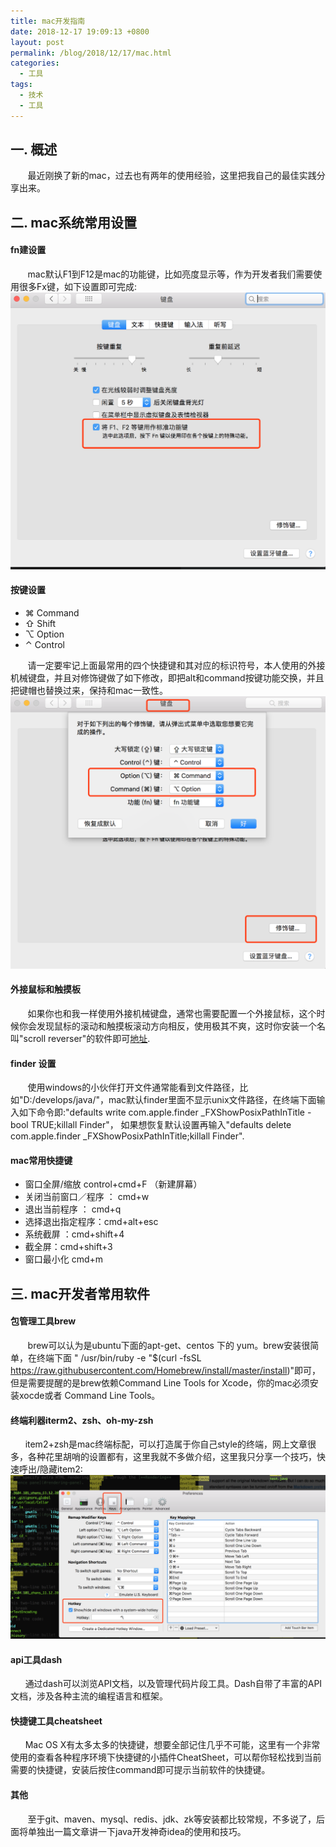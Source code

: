 ```yaml
---
title: mac开发指南
date: 2018-12-17 19:09:13 +0800
layout: post
permalink: /blog/2018/12/17/mac.html
categories:
  - 工具
tags:
  - 技术
  - 工具
---
```

## 一. 概述
&nbsp; &nbsp; &nbsp;&nbsp;  最近刚换了新的mac，过去也有两年的使用经验，这里把我自己的最佳实践分享出来。

## 二. mac系统常用设置

#### fn建设置 
 &nbsp;&nbsp; &nbsp; &nbsp;  mac默认F1到F12是mac的功能键，比如亮度显示等，作为开发者我们需要使用很多Fx键，如下设置即可完成:
   ![](/images/mac/Fn.png)

#### 按键设置

- ⌘ Command
- ⇧ Shift
- ⌥ Option        
- ⌃ Control

&nbsp;&nbsp; &nbsp; &nbsp; 请一定要牢记上面最常用的四个快捷键和其对应的标识符号，本人使用的外接机械键盘，并且对修饰键做了如下修改，即把alt和command按键功能交换，并且把键帽也替换过来，保持和mac一致性。
 ![](/images/mac/keyword.png)
 
#### 外接鼠标和触摸板
&nbsp;&nbsp; &nbsp; &nbsp; 如果你也和我一样使用外接机械键盘，通常也需要配置一个外接鼠标，这个时候你会发现鼠标的滚动和触摸板滚动方向相反，使用极其不爽，这时你安装一个名叫"scroll reverser"的软件即可[地址](https://pilotmoon.com/scrollreverser/).
#### finder 设置
&nbsp;&nbsp; &nbsp; &nbsp; 使用windows的小伙伴打开文件通常能看到文件路径，比如"D:/develops/java/"，mac默认finder里面不显示unix文件路径，在终端下面输入如下命令即:"defaults write com.apple.finder _FXShowPosixPathInTitle -bool TRUE;killall Finder"， 如果想恢复默认设置再输入"defaults delete com.apple.finder _FXShowPosixPathInTitle;killall Finder".
#### mac常用快捷键
- 窗口全屏/缩放 control+cmd+F （新建屏幕）
- 关闭当前窗口／程序 ：  cmd+w
- 退出当前程序   ： cmd+q
- 选择退出指定程序：cmd+alt+esc
- 系统截屏 ：cmd+shift+4
- 截全屏：cmd+shift+3
- 窗口最小化 cmd+m

## 三. mac开发者常用软件
#### 包管理工具brew
&nbsp;&nbsp; &nbsp; &nbsp; brew可以认为是ubuntu下面的apt-get、centos 下的 yum。brew安装很简单，在终端下面 " /usr/bin/ruby -e "$(curl -fsSL https://raw.githubusercontent.com/Homebrew/install/master/install)"即可，但是需要提醒的是brew依赖Command Line Tools for Xcode，你的mac必须安装xocde或者 Command Line Tools。
#### 终端利器iterm2、zsh、oh-my-zsh
&nbsp; &nbsp;&nbsp; &nbsp;item2+zsh是mac终端标配，可以打造属于你自己style的终端，网上文章很多，各种花里胡哨的设置都有，这里我就不多做介绍，这里我只分享一个技巧，快速呼出/隐藏item2:
 ![](/images/mac/iterm2.png)

####  api工具dash
&nbsp; &nbsp; &nbsp;&nbsp;通过dash可以浏览API文档，以及管理代码片段工具。Dash自带了丰富的API文档，涉及各种主流的编程语言和框架。

#### 快捷键工具cheatsheet

&nbsp;&nbsp; &nbsp; &nbsp;Mac OS X有太多太多的快捷键，想要全部记住几乎不可能，这里有一个非常使用的查看各种程序环境下快捷键的小插件CheatSheet，可以帮你轻松找到当前需要的快捷键，安装后按住command即可提示当前软件的快捷键。

#### 其他
&nbsp;&nbsp; &nbsp; &nbsp; 至于git、maven、mysql、redis、jdk、zk等安装都比较常规，不多说了，后面将单独出一篇文章讲一下java开发神奇idea的使用和技巧。


 
